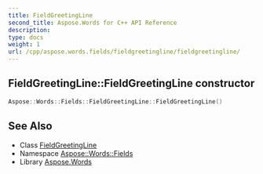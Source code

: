 ```yaml
---
title: FieldGreetingLine
second_title: Aspose.Words for C++ API Reference
description: 
type: docs
weight: 1
url: /cpp/aspose.words.fields/fieldgreetingline/fieldgreetingline/
---
```

## FieldGreetingLine::FieldGreetingLine constructor




```cpp
Aspose::Words::Fields::FieldGreetingLine::FieldGreetingLine()
```

## See Also

* Class [FieldGreetingLine](../)
* Namespace [Aspose::Words::Fields](../../)
* Library [Aspose.Words](../../../)
